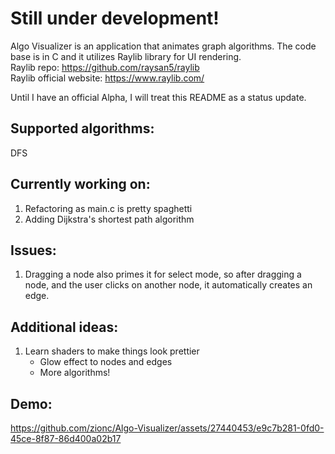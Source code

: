 # Still under development!
Algo Visualizer is an application that animates graph algorithms. The code base is in C and it utilizes Raylib library for UI rendering.  
Raylib repo: https://github.com/raysan5/raylib  
Raylib official website: https://www.raylib.com/  

Until I have an official Alpha, I will treat this README as a status update.

## Supported algorithms:
DFS

## Currently working on:
1) Refactoring as main.c is pretty spaghetti
2) Adding Dijkstra's shortest path algorithm

## Issues:
1) Dragging a node also primes it for select mode, so after dragging a node, and the user clicks on another node, it automatically creates an edge.

## Additional ideas:
1) Learn shaders to make things look prettier
   - Glow effect to nodes and edges
   - More algorithms!

## Demo:
https://github.com/zionc/Algo-Visualizer/assets/27440453/e9c7b281-0fd0-45ce-8f87-86d400a02b17
